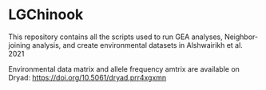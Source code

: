 # LGChinook
This repository contains all the scripts used to run GEA analyses, Neighbor-joining analysis, and create environmental datasets in Alshwairikh et al. 2021

Environmental data matrix and allele frequency amtrix are available on Dryad: https://doi.org/10.5061/dryad.prr4xgxmn
